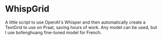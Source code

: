 # WhispGrid
A little script to use OpenAI's Whisper and then automatically create a TextGrid to use on Praat, saving hours of work.
Any model can be used, but I use bofenghuang fine-tuned model for French.
